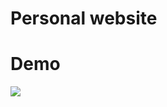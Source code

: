 
# Personal website
# Demo

<a style="text-align: center;" href="https://imgflip.com/gif/34ggub"><img src="https://i.imgflip.com/34ggub.gif"/></a>


